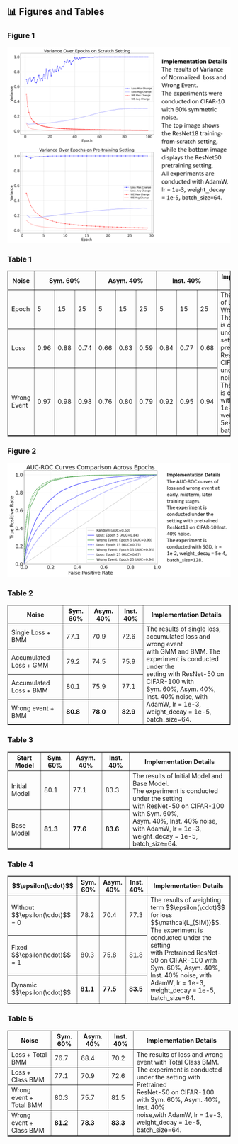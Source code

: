 ## 📊 Figures and Tables

### Figure 1

<div>			
    <center>	
    <img src="Reviewer-KKpw/63bc8e97ba56d0e734a5479de0f5c7c.png"
         alt=""
         style=""/>
    <br>		
    </center>
</div>


### Table 1

<table border="1" cellspacing="0" cellpadding="5">
  <thead>
    <tr>
      <th rowspan="2">Noise</th>
      <th colspan="3">Sym. 60%</th>
      <th colspan="3">Asym. 40%</th>
      <th colspan="3">Inst. 40%</th>
      <th rowspan="4">Implementation Details</th>
    </tr>
  </thead>
  <tbody>
    <tr>
      <td>Epoch</td>
      <td>5</td>
      <td>15</td>
      <td>25</td>
      <td>5</td>
      <td>15</td>
      <td>25</td>
      <td>5</td>
      <td>15</td>
      <td>25</td>
      <td rowspan="4">
        The AUC values of Loss and Wrong Event. <br>
        The experiment is conducted under the setting with pre-trained ResNet50 on CIFAR-100 under three noise settings. <br> 
        The experiment is conducted with SGD, lr = 1e-2, weight_decay = 5e-4, batch_size=128. 
      </td>
    </tr>
    <tr>
      <td>Loss</td>
      <td>0.96</td>
      <td>0.88</td>
      <td>0.74</td>
      <td>0.66</td>
      <td>0.63</td>
      <td>0.59</td>
      <td>0.84</td>
      <td>0.77</td>
      <td>0.68</td>
    </tr>
    <tr>
      <td>Wrong Event</td>
      <td>0.97</td>
      <td>0.98</td>
      <td>0.98</td>
      <td>0.76</td>
      <td>0.80</td>
      <td>0.79</td>
      <td>0.92</td>
      <td>0.95</td>
      <td>0.94</td>
    </tr>
  </tbody>
</table>


### Figure 2

<div>			
    <center>	
    <img src="Reviewer-KKpw/57836aaefc28b8d13e72b53fdc269ec.png"
         alt=""
         style=""/>
    <br>		
    </center>
</div>

### Table 2

<table border="1" cellspacing="0" cellpadding="5">
  <thead>
    <tr>
      <th>Noise</th>
      <th>Sym. 60%</th>
      <th>Asym. 40%</th>
      <th>Inst. 40%</th>
      <th rowspan="5">Implementation Details</th>
    </tr>
  </thead>
  <tbody>
    <tr>
      <td>Single Loss + BMM</td>
      <td>77.1</td>
      <td>70.9</td>
      <td>72.6</td>
      <td rowspan="4">
        The results of single loss, accumulated loss and wrong event <br>
        with GMM and BMM. The experiment is conducted under the <br>
          setting with ResNet-50 on CIFAR-100 with <br>
          Sym. 60%, Asym. 40%, Inst. 40% noise, with <br>
          AdamW, lr = 1e-3, weight_decay = 1e-5, batch_size=64.
      </td>
    </tr>
    <tr>
      <td>Accumulated Loss + GMM</td>
      <td>79.2</td>
      <td>74.5</td>
      <td>75.9</td>
    </tr>
    <tr>
      <td>Accumulated Loss + BMM</td>
      <td>80.1</td>
      <td>75.9</td>
      <td>77.1</td>
    </tr>
    <tr>
      <td>Wrong event + BMM</td>
      <td><b>80.8</b></td>
      <td><b>78.0</b></td>
      <td><b>82.9</b></td>
    </tr>
  </tbody>
</table>


### Table 3

<table border="1" cellspacing="0" cellpadding="5">
  <thead>
    <tr>
      <th>Start Model</th>
      <th>Sym. 60%</th>
      <th>Asym. 40%</th>
      <th>Inst. 40%</th>
      <th rowspan="3">Implementation Details</th>
    </tr>
  </thead>
  <tbody>
    <tr>
      <td>Initial Model</td>
      <td>80.1</td>
      <td>77.1</td>
      <td>83.3</td>
      <td rowspan="2">
        The results of Initial Model and Base Model. <br>
        The experiment is conducted under the setting <br>
          with ResNet-50 on CIFAR-100 with Sym. 60%, <br>
          Asym. 40%, Inst. 40% noise, with AdamW, lr = 1e-3, <br>
          weight_decay = 1e-5, batch_size=64.
      </td>
    </tr>
    <tr>
      <td>Base Model</td>
      <td><b>81.3</b></td>
      <td><b>77.6</b></td>
      <td><b>83.6</b></td>
    </tr>
  </tbody>
</table>


### Table 4

<table border="1" cellspacing="0" cellpadding="5">
  <thead>
    <tr>
      <th>$$\epsilon(\cdot)$$</th>
      <th>Sym. 60%</th>
      <th>Asym. 40%</th>
      <th>Inst. 40%</th>
      <th rowspan="4">Implementation Details</th>
    </tr>
  </thead>
  <tbody>
    <tr>
      <td>Without $$\epsilon(\cdot)$$ = 0</td>
      <td>78.2</td>
      <td>70.4</td>
      <td>77.3</td>
      <td rowspan="3">
        The results of weighting term $$\epsilon(\cdot)$$ for loss $$\mathcal{L_{SIM}}$$. <br> 
          The experiment is conducted under the setting <br>
          with Pretrained ResNet-50 on CIFAR-100 with <br>
          Sym. 60%, Asym. 40%, Inst. 40% noise, with <br>
          AdamW, lr = 1e-3, weight_decay = 1e-5, batch_size=64.
      </td>
    </tr>
    <tr>
      <td>Fixed $$\epsilon(\cdot)$$ = 1</td>
      <td>80.3</td>
      <td>75.8</td>
      <td>81.8</td>
    </tr>
    <tr>
      <td>Dynamic $$\epsilon(\cdot)$$</td>
      <td><b>81.1</b></td>
      <td><b>77.5</b></td>
      <td><b>83.5</b></td>
    </tr>
  </tbody>
</table>


### Table 5

<table border="1" cellspacing="0" cellpadding="5">
  <thead>
    <tr>
      <th>Noise</th>
      <th>Sym. 60%</th>
      <th>Asym. 40%</th>
      <th>Inst. 40%</th>
      <th rowspan="5">Implementation Details</th>
    </tr>
  </thead>
  <tbody>
    <tr>
      <td>Loss + Total BMM</td>
      <td>76.7</td>
      <td>68.4</td>
      <td>70.2</td>
      <td rowspan="4">
        The results of loss and wrong event with Total Class BMM. <br>
        The experiment is conducted under the setting with Pretrained <br>
        ResNet-50 on CIFAR-100 with Sym. 60%, Asym. 40%, Inst. 40% <br>
        noise,with AdamW, lr = 1e-3, weight_decay = 1e-5, <br>
          batch_size=64.
      </td>
    </tr>
    <tr>
      <td>Loss + Class BMM</td>
      <td>77.1</td>
      <td>70.9</td>
      <td>72.6</td>
    </tr>
    <tr>
      <td>Wrong event + Total BMM</td>
      <td>80.3</td>
      <td>75.7</td>
      <td>81.5</td>
    </tr>
    <tr>
      <td>Wrong event + Class BMM</td>
      <td><b>81.2</b></td>
      <td><b>78.3</b></td>
      <td><b>83.3</b></td>
    </tr>
  </tbody>
</table>

